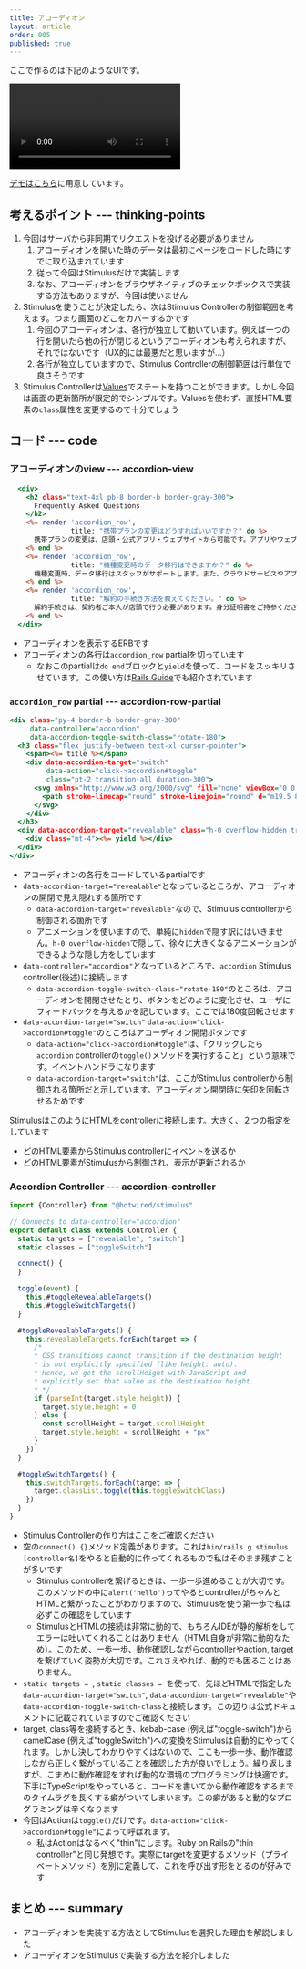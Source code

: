 ```yaml
---
title: アコーディオン
layout: article
order: 005
published: true
---
```


ここで作るのは下記のようなUIです。

![accordion.mov](content_images/accordion.mov "mx-auto max-w-[500px]")

[デモはこちら](/components/accordion)に用意しています。

## 考えるポイント --- thinking-points

1. 今回はサーバから非同期でリクエストを投げる必要がありません
   1. アコーディオンを開いた時のデータは最初にページをロードした時にすでに取り込まれています
   2. 従って今回はStimulusだけで実装します
   3. なお、アコーディオンをブラウザネイティブのチェックボックスで実装する方法もありますが、今回は使いません
2. Stimulusを使うことが決定したら、次はStimulus Controllerの制御範囲を考えます。つまり画面のどこをカバーするかです
   1. 今回のアコーディオンは、各行が独立して動いています。例えば一つの行を開いたら他の行が閉じるというアコーディオンも考えられますが、それではないです（UX的には最悪だと思いますが...）
   2. 各行が独立していますので、Stimulus Controllerの制御範囲は行単位で良さそうです
3. Stimulus Controllerは[Values](https://stimulus.hotwired.dev/reference/values)でステートを持つことができます。しかし今回は画面の更新箇所が限定的でシンプルです。Valuesを使わず、直接HTML要素の`class`属性を変更するので十分でしょう

## コード --- code

### アコーディオンのview --- accordion-view

```erb:app/views/components/accordion.html.erb
  <div>
    <h2 class="text-4xl pb-8 border-b border-gray-300">
      Frequently Asked Questions
    </h2>
    <%= render 'accordion_row',
               title: "携帯プランの変更はどうすればいいですか？" do %>
      携帯プランの変更は、店頭・公式アプリ・ウェブサイトから可能です。アプリやウェブでは24時間対応しており、数分で完了します。
    <% end %>
    <%= render 'accordion_row',
               title: "機種変更時のデータ移行はできますか？" do %>
      機種変更時、データ移行はスタッフがサポートします。また、クラウドサービスやアプリを使えば簡単に自分で移行も可能です。
    <% end %>
    <%= render 'accordion_row',
               title: "解約の手続き方法を教えてください。" do %>
      解約手続きは、契約者ご本人が店頭で行う必要があります。身分証明書をご持参ください。一部プランはウェブでの手続きも可能です。
    <% end %>
  </div>
```

* アコーディオンを表示するERBです
* アコーディオンの各行は`accordion_row` partialを切っています
    * なおこのpartialは`do end`ブロックと`yield`を使って、コードをスッキリさせています。この使い方は[Rails Guide](https://railsguides.jp/layouts_and_rendering.html#シンプルなビューでパーシャルを使う)でも紹介されています

### `accordion_row` partial --- accordion-row-partial

```erb:app/views/components/_accordion_row.html.erb
<div class="py-4 border-b border-gray-300"
     data-controller="accordion"
     data-accordion-toggle-switch-class="rotate-180">
  <h3 class="flex justify-between text-xl cursor-pointer">
    <span><%= title %></span>
    <div data-accordion-target="switch"
         data-action="click->accordion#toggle" 
         class="pt-2 transition-all duration-300">
      <svg xmlns="http://www.w3.org/2000/svg" fill="none" viewBox="0 0 24 24" stroke-width="1.5" stroke="currentColor" class="size-6">
        <path stroke-linecap="round" stroke-linejoin="round" d="m19.5 8.25-7.5 7.5-7.5-7.5"/>
      </svg>
    </div>
  </h3>
  <div data-accordion-target="revealable" class="h-0 overflow-hidden transition-all duration-300 text-sm">
    <div class="mt-4"><%= yield %></div>
  </div>
</div>
```

* アコーディオンの各行をコードしているpartialです
* `data-accordion-target="revealable"`となっているところが、アコーディオンの開閉で見え隠れする箇所です
   * `data-accordion-target="revealable"`なので、Stimulus controllerから制御される箇所です
   * アニメーションを使いますので、単純に`hidden`で隠す訳にはいきません。`h-0 overflow-hidden`で隠して、徐々に大きくなるアニメーションができるような隠し方をしています
* `data-controller="accordion"`となっているところで、`accordion` Stimulus controller(後述)に接続します
    * `data-accordion-toggle-switch-class="rotate-180"`のところは、アコーディオンを開閉させたとり、ボタンをどのように変化させ、ユーザにフィードバックを与えるかを記しています。ここでは180度回転させます
* `data-accordion-target="switch"` `data-action="click->accordion#toggle"`のところはアコーディオン開閉ボタンです
    * `data-action="click->accordion#toggle"`は、「クリックしたら`accordion` controllerの`toggle()`メソッドを実行すること」という意味です。イベントハンドラになります
    * `data-accordion-target="switch"`は、ここがStimulus controllerから制御される箇所だと示しています。アコーディオン開閉時に矢印を回転させるためです

StimulusはこのようにHTMLをcontrollerに接続します。大きく、２つの指定をしています

* どのHTML要素からStimulus controllerにイベントを送るか
* どのHTML要素がStimulusから制御され、表示が更新されるか

### Accordion Controller --- accordion-controller

```js:app/javascript/controllers/accordion_controller.js
import {Controller} from "@hotwired/stimulus"

// Connects to data-controller="accordion"
export default class extends Controller {
  static targets = ["revealable", "switch"]
  static classes = ["toggleSwitch"]

  connect() {
  }

  toggle(event) {
    this.#toggleRevealableTargets()
    this.#toggleSwitchTargets()
  }

  #toggleRevealableTargets() {
    this.revealableTargets.forEach(target => {
      /*
      * CSS transitions cannot transition if the destination height
      * is not explicitly specified (like height: auto).
      * Hence, we get the scrollHeight with JavaScript and
      * explicitly set that value as the destination height.
      * */
      if (parseInt(target.style.height)) {
        target.style.height = 0
      } else {
        const scrollHeight = target.scrollHeight
        target.style.height = scrollHeight + "px"
      }
    })
  }

  #toggleSwitchTargets() {
    this.switchTargets.forEach(target => {
      target.classList.toggle(this.toggleSwitchClass)
    })
  }
}
```

* Stimulus Controllerの作り方は[ここ](/tips/how-you-should-create-stimulus-controllers)をご確認ください
* 空の`connect() {}`メソッド定義があります。これは`bin/rails g stimulus [controller名]`をやると自動的に作ってくれるもので私はそのまま残すことが多いです
    * Stimulus controllerを繋げるときは、一歩一歩進めることが大切です。このメソッドの中に`alert('hello')`ってやるとcontrollerがちゃんとHTMLと繋がったことがわかりますので、Stimulusを使う第一歩で私は必ずこの確認をしています
    * StimulusとHTMLの接続は非常に動的で、もちろんIDEが静的解析をしてエラーは吐いてくれることはありません（HTML自身が非常に動的なため）。このため、一歩一歩、動作確認しながらcontrollerやaction, targetを繋げていく姿勢が大切です。これさえやれば、動的でも困ることはありません。
* `static targets = `, `static classes = `を使って、先ほどHTMLで指定した`data-accordion-target="switch"`, `data-accordion-target="revealable"`や`data-accordion-toggle-switch-class`と接続します。この辺りは公式ドキュメントに記載されていますのでご確認ください
* target, class等を接続するとき、kebab-case (例えば"toggle-switch")からcamelCase (例えば"toggleSwitch")への変換をStimulusは自動的にやってくれます。しかし決してわかりやすくはないので、ここも一歩一歩、動作確認しながら正しく繋がっていることを確認した方が良いでしょう。繰り返しますが、こまめに動作確認をすれば動的な環境のプログラミングは快適です。下手にTypeScriptをやっていると、コードを書いてから動作確認をするまでのタイムラグを長くする癖がついてしまいます。この癖があると動的なプログラミングは辛くなります
* 今回はActionは`toggle()`だけです。`data-action="click->accordion#toggle"`によって呼ばれます。
    * 私はActionはなるべく"thin"にします。Ruby on Railsの"thin controller"と同じ発想です。実際にtargetを変更するメソッド（プライベートメソッド）を別に定義して、これを呼び出す形をとるのが好みです

## まとめ --- summary

* アコーディオンを実装する方法としてStimulusを選択した理由を解説しました
* アコーディオンをStimulusで実装する方法を紹介しました

